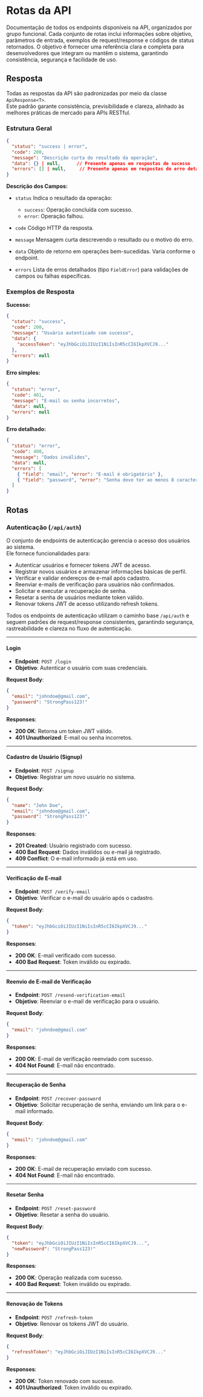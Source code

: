 # Rotas da API

Documentação de todos os endpoints disponíveis na API, organizados por grupo funcional.
Cada conjunto de rotas inclui informações sobre objetivo, parâmetros de entrada, exemplos de request/response e códigos de status retornados.
O objetivo é fornecer uma referência clara e completa para desenvolvedores que integram ou mantêm o sistema, garantindo consistência, segurança e facilidade de uso.

## Resposta

Todas as respostas da API são padronizadas por meio da classe `ApiResponse<T>`.  
Este padrão garante consistência, previsibilidade e clareza, alinhado às melhores práticas de mercado para APIs RESTful.

### Estrutura Geral

```json
{
  "status": "success | error",
  "code": 200,
  "message": "Descrição curta do resultado da operação",
  "data": {} | null,      // Presente apenas em respostas de sucesso
  "errors": [] | null,     // Presente apenas em respostas de erro detalhado
}
```

**Descrição dos Campos:**

- `status`
  Indica o resultado da operação:

  - `success`: Operação concluída com sucesso.
  - `error`: Operação falhou.

- `code`
  Código HTTP da resposta.

- `message`
  Mensagem curta descrevendo o resultado ou o motivo do erro.

- `data`
  Objeto de retorno em operações bem-sucedidas. Varia conforme o endpoint.

- `errors`
  Lista de erros detalhados (tipo `FieldError`) para validações de campos ou falhas específicas.

### Exemplos de Resposta

**Sucesso:**

```json
{
  "status": "success",
  "code": 200,
  "message": "Usuário autenticado com sucesso",
  "data": {
    "accessToken": "eyJhbGciOiJIUzI1NiIsInR5cCI6IkpXVCJ9..."
  },
  "errors": null
}
```

**Erro simples:**

```json
{
  "status": "error",
  "code": 401,
  "message": "E-mail ou senha incorretos",
  "data": null,
  "errors": null
}
```

**Erro detalhado:**

```json
{
  "status": "error",
  "code": 400,
  "message": "Dados inválidos",
  "data": null,
  "errors": [
    { "field": "email", "error": "E-mail é obrigatório" },
    { "field": "password", "error": "Senha deve ter ao menos 8 caracteres" }
  ]
}
```

## Rotas

### **Autenticação** (`/api/auth`)

O conjunto de endpoints de autenticação gerencia o acesso dos usuários ao sistema.  
Ele fornece funcionalidades para:

- Autenticar usuários e fornecer tokens JWT de acesso.
- Registrar novos usuários e armazenar informações básicas de perfil.
- Verificar e validar endereços de e-mail após cadastro.
- Reenviar e-mails de verificação para usuários não confirmados.
- Solicitar e executar a recuperação de senha.
- Resetar a senha de usuários mediante token válido.
- Renovar tokens JWT de acesso utilizando refresh tokens.

Todos os endpoints de autenticação utilizam o caminho base `/api/auth` e seguem padrões de request/response consistentes, garantindo segurança, rastreabilidade e clareza no fluxo de autenticação.

---

#### **Login**

- **Endpoint**: `POST /login`
- **Objetivo**: Autenticar o usuário com suas credenciais.

**Request Body**:

```json
{
  "email": "johndoe@gmail.com",
  "password": "StrongPass123!"
}
```

**Responses**:

- **200 OK**: Retorna um token JWT válido.
- **401 Unauthorized**: E-mail ou senha incorretos.

---

#### **Cadastro de Usuário (Signup)**

- **Endpoint**: `POST /signup`
- **Objetivo**: Registrar um novo usuário no sistema.

**Request Body**:

```json
{
  "name": "John Doe",
  "email": "johndoe@gmail.com",
  "password": "StrongPass123!"
}
```

**Responses**:

- **201 Created**: Usuário registrado com sucesso.
- **400 Bad Request**: Dados inválidos ou e-mail já registrado.
- **409 Conflict**: O e-mail informado já está em uso.

---

#### **Verificação de E-mail**

- **Endpoint**: `POST /verify-email`
- **Objetivo**: Verificar o e-mail do usuário após o cadastro.

**Request Body**:

```json
{
  "token": "eyJhbGciOiJIUzI1NiIsInR5cCI6IkpXVCJ9..."
}
```

**Responses**:

- **200 OK**: E-mail verificado com sucesso.
- **400 Bad Request**: Token inválido ou expirado.

---

#### **Reenvio de E-mail de Verificação**

- **Endpoint**: `POST /resend-verification-email`
- **Objetivo**: Reenviar o e-mail de verificação para o usuário.

**Request Body**:

```json
{
  "email": "johndoe@gmail.com"
}
```

**Responses**:

- **200 OK**: E-mail de verificação reenviado com sucesso.
- **404 Not Found**: E-mail não encontrado.

---

#### **Recuperação de Senha**

- **Endpoint**: `POST /recover-password`
- **Objetivo**: Solicitar recuperação de senha, enviando um link para o e-mail informado.

**Request Body**:

```json
{
  "email": "johndoe@gmail.com"
}
```

**Responses**:

- **200 OK**: E-mail de recuperação enviado com sucesso.
- **404 Not Found**: E-mail não encontrado.

---

#### **Resetar Senha**

- **Endpoint**: `POST /reset-password`
- **Objetivo**: Resetar a senha do usuário.

**Request Body**:

```json
{
  "token": "eyJhbGciOiJIUzI1NiIsInR5cCI6IkpXVCJ9...",
  "newPassword": "StrongPass123!"
}
```

**Responses**:

- **200 OK**: Operação realizada com sucesso.
- **400 Bad Request**: Token inválido ou expirado.

---

#### **Renovação de Tokens**

- **Endpoint**: `POST /refresh-token`
- **Objetivo**: Renovar os tokens JWT do usuário.

**Request Body**:

```json
{
  "refreshToken": "eyJhbGciOiJIUzI1NiIsInR5cCI6IkpXVCJ9..."
}
```

**Responses**:

- **200 OK**: Token renovado com sucesso.
- **401 Unauthorized**: Token inválido ou expirado.
